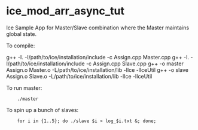 ice_mod_arr_async_tut
=====================

Ice Sample App for Master/Slave combination where the Master maintains global state.

To compile:

 g++ -I. -I/path/to/ice/installation/include -c Assign.cpp Master.cpp
 g++ -I. -I/path/to/ice/installation/include -c Assign.cpp Slave.cpp
 g++ -o master Assign.o Master.o -L/path/to/ice/installation/lib -lIce -lIceUtil
 g++ -o slave Assign.o Slave.o -L/path/to/ice/installation/lib -lIce -lIceUtil

To run master:

        ./master

To spin up a bunch of slaves:

        for i in {1..5}; do ./slave $i > log_$i.txt &; done; 
